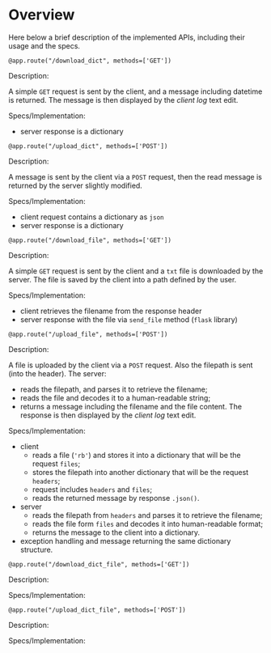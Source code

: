 # Overview

Here below a brief description of the implemented APIs, including their usage and the specs.

`@app.route("/download_dict", methods=['GET'])`

Description:

A simple `GET` request is sent by the client, and a message including datetime is returned. The message is then displayed by the *client log* text edit.

Specs/Implementation:

- server response is a dictionary 

`@app.route("/upload_dict", methods=['POST'])`

Description:

A message is sent by the client via a `POST` request, then the read message is returned by the server slightly modified.

Specs/Implementation:

- client request contains a dictionary as `json`
- server response is a dictionary


`@app.route("/download_file", methods=['GET'])`

Description:

A simple `GET` request is sent by the client and a `txt` file is downloaded by the server. The file is saved by the client into a path defined by the user.

Specs/Implementation:

- client retrieves the filename from the response header
- server response with the file via `send_file` method (`flask` library)

`@app.route("/upload_file", methods=['POST'])`

Description:

A file is uploaded by the client via a `POST` request. Also the filepath is sent (into the header). The server:
- reads the filepath, and parses it to retrieve the filename;
- reads the file and decodes it to a human-readable string;
- returns a message including the filename and the file content.
The response is then displayed by the *client log* text edit. 

Specs/Implementation:

- client
  - reads a file (`'rb'`) and stores it into a dictionary that will be the request `files`;
  - stores the filepath into another dictionary that will be the request `headers`;
  - request includes `headers` and `files`;
  - reads the returned message by response `.json()`.
- server
  - reads the filepath from `headers` and parses it to retrieve the filename;
  - reads the file form `files` and decodes it into human-readable format;
  - returns the message to the client into a dictionary.
- exception handling and message returning the same dictionary structure.

`@app.route("/download_dict_file", methods=['GET'])`

Description:



Specs/Implementation:




`@app.route("/upload_dict_file", methods=['POST'])`

Description:



Specs/Implementation:




